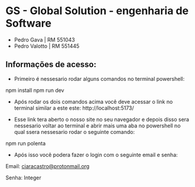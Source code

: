 # GS - Global Solution - engenharia de Software

- Pedro Gava | RM 551043
- Pedro Valotto | RM 551445

## Informações de acesso:

- Primeiro é nessesario rodar alguns comandos no terminal powershell:

npm install
npm run dev

- Após rodar os dois comandos acima você deve acessar o link no terminal similar a este este: http://localhost:5173/

- Esse link tera aberto o nosso site no seu navegador e depois disso sera nessesario voltar ao terminal e abrir mais uma aba no powershell no qual ssera nessesario rodar o seguinte comando:

npm run polenta

- Após isso você podera fazer o login com o seguinte email e senha:

Email: ciaracastro@protonmail.org

Senha: Integer
